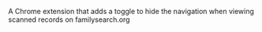 A Chrome extension that adds a toggle to hide the navigation when viewing scanned records on familysearch.org
